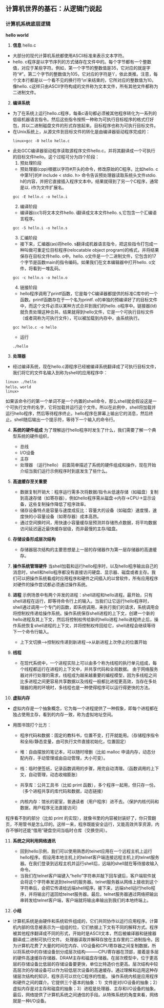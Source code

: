 ## 计算机世界的基石：从逻辑门说起
### 计算机系统底层逻辑
 **hello world**
1. **信息**
 hello.c
 - 大部分的现代计算机系统都使用ASCII标准来表示文本字符。
 - hello. c程序是以字节序列的方式储存在文件中的。每个字节都有一个整数值，对应于某些字符。例如，第一个字节的整数值是35，它对应的就是字符“#”。第二个字节的整数值为105，它对应的字符是‘i’，依此类推。注意，每个文本行都是以一个看不见的换行符‘\n’来结束的，它所对应的整数值为10。像hello. c这样只由ASCII字符构成的文件称为文本文件，所有其他文件都称为二进制文件。
2. **编译系统**
- 为了在系统上运行hello.c程序，每条c语句都必须被其他程序转化为一系列的低级机器语言指令。然后这些指令按照一种称为可执行目标程序的格式打好包，并以二进制磁盘文件的形式存放起来。目标程序也称为可执行目标文件。
- 在Unix系统上，从源文件到目标文件的转化是由编译器驱动程序完成的：
  ```
  linux>gcc -0 hello hello.c
  ```
- 此处GCC编译器驱动程序读取源程序文件hello.c，并将其翻译成一个可执行的目标文件hello。这个过程可分为四个阶段：
    1. 预处理阶段
     - 预处理器(cpp)根据以字符#开头的命令，修改原始的C程序。比如hello. c中第1行的# include < stdio. h> 命令告诉预处理器读取系统头文件stdio. h的内容，并把它直接插入程序文本中。结果就得到了另一个C程序，通常是以. i作为文件扩展名。
   ```
   gcc -E hello.c -o hello.i
   ```
    2. 编译阶段
     - 编译器(cc1)将文本文件hello. i翻译成文本文件hello. s,它包含一个汇编语言程序。
  ```
  gcc -S hello.i -o hello.s
  ```
    3. 汇编阶段
     - 接下来，汇编器(as)将hello. s翻译成机器语言指令，把这些指令打包成一种叫做可重定位目标程序(relocatable object program)的格式，并将结果保存在目标文件hello. o中。hello. o文件是一个二进制文件，它包含的17个字节是函数main的指令编码。如果我们在文本编辑器中打开hello. o文件，将看到一堆乱码。
  ```
  gcc -c hello.s -o hello.o 
  ```
    4. 链接阶段
     - hello程序调用了printf函数，它是每个C编译器都提供的标准C库中的一个函数。printf函数存在于一个名为printf. o的单独的预编译好了的目标文件中，而这个文件必须以某种方式合并到我们的hello. o程序中。链接器(ld)就负责处理这种合并。结果就得到hello文件，它是一个可执行目标文件（或者简称为可执行文件），可以被加载到内存中，由系统执行。
  ```
  gcc hello.c -o hello
  ```
    - 运行
  ```
  ./hello
  ```


3. **处理器**
 - 经过编译系统，现在hello.c源程序已经被编译系统翻译成了可执行目标文件，我们将它的文件名输入到称为shell的应用程序中：
  ```
  linux> ./hello
  hello，world
  linux>
  ```
  如果该命令行的第一个单词不是一个内置的shell命令，那么shell就会假设这是一个可执行文件的名字，它将加载并运行这个文件。所以在此例中，shell将加载并运行hello程序，然后等待程序终止。hello程序在屏幕上输出它的消息，然后终止。shell随后输出一个提示符，等待下一个输入的命令行。

4. **系统的硬件组成**
 为了理解运行hello程序时发生了什么，我们需要了解一个典型系统的硬件组织，
   - 总线
   - I/O设备
   - 主存
   - 处理器
  （运行hello）
  前面简单描述了系统的硬件组成和操作，现在开始介绍当我们运行示例程序时到底发生了些什么。

5. **高速缓存至关重要**
   - 数据复制开销大：程序运行需多次将数据/指令从低速存储（如磁盘）复制到高速存储（如寄存器），例如hello程序需从磁盘→内存→CPU→显示设备，这些复制操作降低了程序效率。
   - 储存设备特点是容量与速度成反比：容量大的设备（如磁盘）速度慢，速度快的小容量设备（如寄存器）成本高昂。
   - 通过空间换时间，用快速小容量缓存层预测并存储热点数据，将平均数据访问延迟逼近最快缓存层级，而非最慢的主存/磁盘。
  
6. **存储设备形成层次结构**
   - 存储器层次结构的主要思想是上一层的存储器作为第一层存储器的高速缓存。

7. **操作系统管理硬件**
   当shell加载和运行hello程序时，以及hello程序输出自己的消息时，shell和hello程序都没有直接访问硬盘、显示器、磁盘或者主存。我们可以把操作系统看成时应用程序和硬件之间插入的以曾软件，所有应用程序对硬件的操作尝试都必须通过操作系统。

8. **进程**
   示例场景中有两个并发的进程：shell进程和hello进程。最开始，只有shell进程在运行，即等待命令行上的输入。当我们让它运行hello程序时，shell通过调用一个专门的函数，即系统调用，来执行我们的请求，系统调用会将控制权传递给操作系统。操作系统保存shell进程的上下文，创建一个新的hello进程及其上下文，然后将控制权传给新的hello进程.hello进程终止后，操作系统恢复shell进程的上下文，并将控制权传回给它，shell进程会继续等待下一个命令行输入。
   - 上下文切换-->控制权传递到新进程-->从新进程上次停止的位置开始
   
9. **线程**
   - 在现代系统中，一个进程实际上可以由多个称为线程的执行单元组成，每个线程都运行在进程的上下文中，并共享代码和全局数据。
  由于网络服务器对并行处理的需求，线程成为越来越重要的编程模型，因为多线程之间比多进程之间更容易共享数据以及线程一般都比进程更高效，当存在多处理器的用的环境时，多线程也是一种使得程序可以运行得更快的方法。
  
10. **虚拟内存**
   - 虚拟内存是一个抽象概念，它为每一个进程提供了一种假象，即每个进程都在独占使用主存，看到的内存一致，称为虚拟地址空间。
   - 用图书馆打个比方：

     - 程序代码和数据：固定的教科书，位置不变，打开就能用。（存储程序指令和全局/静态变量，由可执行文件直接初始化，位置固定）
     
     - 堆：自由摆放的笔记本，可以随时增删（比如 malloc 申请内存，动态分配内存，手动管理或由自动管理，大小可变）。

     - 栈：临时便签纸，记录函数调用的步骤，用完自动清理。（函数调用的上下文，自动管理，动态收缩膨胀）

     - 共享库：公共工具书（比如 print 函数），多个程序一起用，但只存一份。（多个进程共享的库代码和数据，动态链接）

     - 内核内存：馆长的密室，普通读者（用户程序）进不去。（保护内核代码和数据，用户程序无法直接访问）

程序看不到的部分（比如 print 的实现），就像书里的内容被封装好了，你只管翻页，不用管书是怎么印的。这样一来，程序既能安全运行，又能高效共享资源，内存不够时还能“借用”硬盘空间当临时仓库（交换空间）。

11. **系统之间利用网络通讯**
    - 回到hello示例，我们可以使用熟悉的telnet应用在一个远程主机上运行hello程序。假设用本地主机上的telnet客户端连接远程主机上的telnet服务器。在我们登录到远程主机并运行shell后，远端的shell就在等待接收输入命令。
    - 当我们在telnet客户端键入“hello”字符串并敲下回车键后，客户端软件就会将这个字符串发送到telnet的服务器。telnet服务器从网络上接收到这个字符串后，会把它传递给远端shell程序。接下来，远端shell运行hello程序，并将输出行返回给telnet服务器。最后，telnet服务器通过网络把输出串转发给telnet客户端，客户端就将输出串输出到我们的本地终端上。

12. **小结**
- 计算机系统是由硬件和系统软件组成的，它们共同协作以运行应用程序。计算机内部的信息被表示为一组组的位，它们依据上下文有不同的解释方式。程序被其他程序翻译成不同的形式，开始时是ASCⅡ文本，然后被编译器和链接器翻译成二进制可执行文件。
处理器读取并解释存放在主存里的二进制指令。因为计算机花费了大量的时间在内存、I/O设备和CPU寄存器之间复制数据，所以将系统中的存储设备划分成层次结构———CPU寄存器在顶部，接着是多层的硬件高速缓存存储器、DRAM主存和磁盘存储器。在层次模型中，位于更高层的存储设备比低层的存储设备要更快，单位比特造价也更高。层次结构中较高层次的存储设备可以作为较低层次设备的高速缓存。通过理解和运用这种存储层次结构的知识，程序员可以优化C程序的性能。
操作系统内核是应用程序和硬件之间的媒介。它提供三个基本的抽象：1）文件是对I/O设备的抽象；2）虚拟内存是对主存和磁盘的抽象；3）进程是处理器、主存和I/O设备的抽象。
最后，网络提供了计算机系统之间通信的手段。从特殊系统的角度来看，网络就是一种I/O设备。